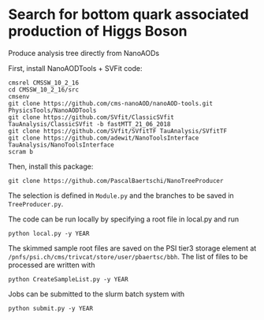 # Search for bottom quark associated production of Higgs Boson

Produce analysis tree directly from NanoAODs

First, install NanoAODTools + SVFit code:

```
cmsrel CMSSW_10_2_16
cd CMSSW_10_2_16/src
cmsenv
git clone https://github.com/cms-nanoAOD/nanoAOD-tools.git PhysicsTools/NanoAODTools
git clone https://github.com/SVfit/ClassicSVfit TauAnalysis/ClassicSVfit -b fastMTT_21_06_2018
git clone https://github.com/SVfit/SVfitTF TauAnalysis/SVfitTF
git clone https://github.com/adewit/NanoToolsInterface TauAnalysis/NanoToolsInterface
scram b
```


Then, install this package:

```
git clone https://github.com/PascalBaertschi/NanoTreeProducer
```
The selection is defined in ```Module.py``` and the branches to be saved in ```TreeProducer.py```.

The code can be run locally by specifying a root file in local.py and run

```
python local.py -y YEAR

```
The skimmed sample root files are saved on the PSI tier3 storage element at ```/pnfs/psi.ch/cms/trivcat/store/user/pbaertsc/bbh```.
The list of files to be processed are written with

```
python CreateSampleList.py -y YEAR

```

Jobs can be submitted to the slurm batch system with 

```
python submit.py -y YEAR

```
